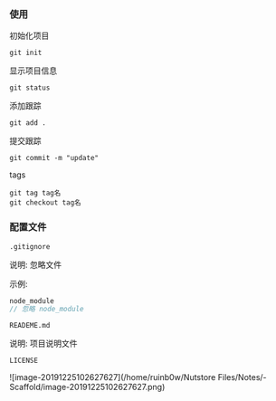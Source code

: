 ### 使用

初始化项目

```
git init
```

显示项目信息

```
git status
```

添加跟踪

```
git add .
```

提交跟踪

```
git commit -m "update"
```

tags

```
git tag tag名
git checkout tag名
```

### 配置文件

`.gitignore` 

说明: 忽略文件

示例:

```js
node_module
// 忽略 node_module
```

`READEME.md`

说明: 项目说明文件

`LICENSE`

![image-20191225102627627](/home/ruinb0w/Nutstore Files/Notes/-Scaffold/image-20191225102627627.png)

